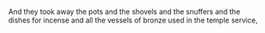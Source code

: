 And they took away the pots and the shovels and the snuffers and the dishes for incense and all the vessels of bronze used in the temple service,
